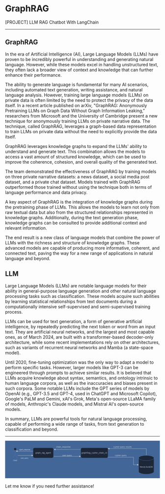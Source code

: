 # GraphRAG
[PROJECT] LLM RAG Chatbot With LangChain

---

<h2> GraphRAG </h2>

<p> In the era of Artificial Intelligence (AI), Large Language Models (LLMs) have proven to be incredibly powerful in understanding and generating natural language. However, while these models excel in handling unstructured text, they often lack a broader view of context and knowledge that can further enhance their performance.

The ability to generate language is fundamental for many AI scenarios, including automated text generation, writing assistance, and natural language analysis. However, training large language models (LLMs) on private data is often limited by the need to protect the privacy of the data itself. In a recent article published on arXiv, "GraphRAG: Anonymously Pretraining LLMs on Graph Data Without Graph Information Leaking," researchers from Microsoft and the University of Cambridge present a new technique for anonymously training LLMs on private narrative data. The technique, called GraphRAG, leverages a graph-based data representation to train LLMs on private data without the need to explicitly provide the data itself.

GraphRAG leverages knowledge graphs to expand the LLMs' ability to understand and generate text. This combination allows the models to access a vast amount of structured knowledge, which can be used to improve the coherence, cohesion, and overall quality of the generated text.

The team demonstrated the effectiveness of GraphRAG by training models on three private narrative datasets: a news dataset, a social media post dataset, and a private chat dataset. Models trained with GraphRAG outperformed those trained without using the technique both in terms of language performance and data privacy.

A key aspect of GraphRAG is the integration of knowledge graphs during the pretraining phase of LLMs. This allows the models to learn not only from raw textual data but also from the structured relationships represented in knowledge graphs. Additionally, during the text generation phase, knowledge graphs can be consulted to provide additional context and relevant information.

The end result is a new class of language models that combine the power of LLMs with the richness and structure of knowledge graphs. These advanced models are capable of producing more informative, coherent, and connected text, paving the way for a new range of applications in natural language and beyond. </p>

<h2> LLM </h2>

Large Language Models (LLMs) are notable language models for their ability in general-purpose language generation and other natural language processing tasks such as classification. These models acquire such abilities by learning statistical relationships from text documents during a computationally intensive self-supervised and semi-supervised training process.

LLMs can be used for text generation, a form of generative artificial intelligence, by repeatedly predicting the next token or word from an input text. They are artificial neural networks, and the largest and most capable ones, as of March 2024, are built with a transformer-based decoder-only architecture, while some recent implementations rely on other architectures, such as variants of recurrent neural networks and Mamba (a state-space model).

Until 2020, fine-tuning optimization was the only way to adapt a model to perform specific tasks. However, larger models like GPT-3 can be engineered through prompts to achieve similar results. It is believed that LLMs acquire knowledge about syntax, semantics, and ontology intrinsic to human language corpora, as well as the inaccuracies and biases present in such corpora. Some notable LLMs include the GPT series of models by OpenAI (e.g., GPT-3.5 and GPT-4, used in ChatGPT and Microsoft Copilot), Google's PaLM and Gemini, xAI's Grok, Meta's open-source LLaMA family of models, Anthropic's Claude models, and Mistral AI's open-source models.

In summary, LLMs are powerful tools for natural language processing, capable of performing a wide range of tasks, from text generation to classification and beyond.

--- 

![solution.png](solution.JPG)

Let me know if you need further assistance!
